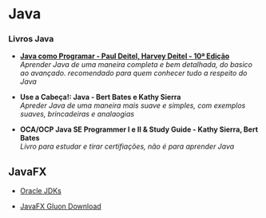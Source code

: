 # Java

### __Livros Java__

* [__Java como Programar - Paul Deitel, Harvey Deitel - 10ª Edição__](https://github.com/juliogaiotto/Knowledge-Base/blob/979b0cb87c506efd6eee43a63c0eefc8de2f3f9e/Java/Livros/Java%20como%20Programar%20-%2010%C2%B0%20Edi%C3%A7%C3%A3o%20-%20Paul%20e%20Harvey%20Deitel.pdf) <br>
  _Aprender Java de uma maneira completa e bem detalhada, do basico ao avançado. recomendado para quem conhecer tudo a respeito do Java_
  
* __Use a Cabeça!: Java - Bert Bates e Kathy Sierra__ <br>
  _Apreder Java de uma maneira mais suave e simples, com exemplos suaves, brincadeiras e analaogias_
  
* __OCA/OCP Java SE Programmer I e II & Study Guide - Kathy Sierra, Bert Bates__ <br>
_Livro para estudar e tirar certifiações, não é para aprender Java_

 
## JavaFX

* [Oracle JDKs](https://jdk.java.net)

* [JavaFX Gluon Download](https://gluonhq.com/products/javafx/)

